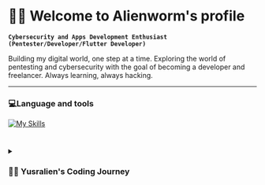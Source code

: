 # 🧑‍💻 Welcome to Alienworm's profile 

**`Cybersecurity and Apps Development Enthusiast (Pentester/Developer/Flutter Developer)`**

Building my digital world, one step at a time. Exploring the world of pentesting and cybersecurity with the goal of becoming a developer and freelancer. Always learning, always hacking.

---

### 💻Language and tools

[![My Skills](https://skillicons.dev/icons?i=dart,py,css,linux,vim,visualstudio,swift,c)](https://skillicons.dev)

#

<details>
 <summary><h3>👨‍💻 Yusralien's Coding Journey</h3></summary>
Sabaq xde result lagi,,next time k. Inshallah 🤲🏽
